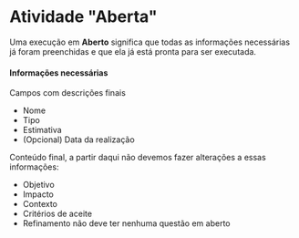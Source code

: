 # Atividade "Aberta"

Uma execução em **Aberto** significa que todas as informações necessárias já foram preenchidas e que ela já está pronta para ser executada.

#### Informações necessárias

Campos com descrições finais

- Nome
- Tipo
- Estimativa
- (Opcional) Data da realização

Conteúdo final, a partir daqui não devemos fazer alterações a essas informações:

- Objetivo
- Impacto
- Contexto
- Critérios de aceite
- Refinamento não deve ter nenhuma questão em aberto